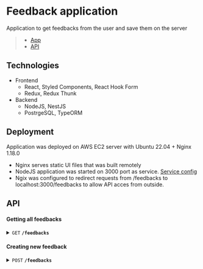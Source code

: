 # Feedback application
Application to get feedbacks from the user and save them on the server
> - [App](http://ec2-100-26-243-120.compute-1.amazonaws.com/)
> - [API](http://ec2-100-26-243-120.compute-1.amazonaws.com/feedbacks)

## Technologies
- Frontend
  - React, Styled Components, React Hook Form
  - Redux, Redux Thunk
- Backend
  - NodeJS, NestJS
  - PostrgeSQL, TypeORM

## Deployment
Application was deployed on AWS EC2 server with Ubuntu 22.04 + Nginx 1.18.0
- Nginx serves static UI files that was built remotely
- NodeJS application was started on 3000 port as service. [Service config](https://github.com/whiteadam2/feedback_app/blob/master/feedback-server/feedback.service)
- Ngix was configured to redirect requests from /feedbacks to localhost:3000/feedbacks to allow API acces from outside.

## API

#### Getting all feedbacks

<details>
 <summary><code>GET</code> <code><b>/feedbacks</b></code></summary>

##### Parameters

> None
</details>

#### Creating new feedback

<details>
 <summary><code>POST</code> <code><b>/feedbacks</b></code></summary>

##### Parameters

> | name      |  type     | data type               | description                                                           |
> |-----------|-----------|-------------------------|-----------------------------------------------------------------------|
> | name      |  required | string, 3 symbols min length  | user name  |
> | email     |  required | string   | user email |
> | feedback     |  required | string, 10 symbols min length    | user feedback |


##### Responses

> | http code     | content-type                      | response                                                            |
> |---------------|-----------------------------------|---------------------------------------------------------------------|
> | `201`         | `application/json; charset=utf-8` | `{"id", "name", "email", "feedback"}`                                   |
> | `400`         | `application/json`                | `{"statusCode": "400", "message", "error": "Bad Request"}`                            |

</details>

